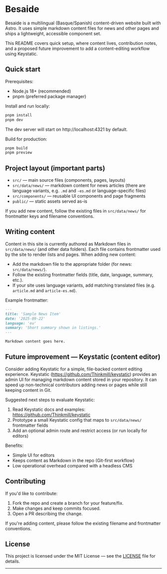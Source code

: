 # Besaide

Besaide is a multilingual (Basque/Spanish) content-driven website built with Astro. It uses simple markdown content files for news and other pages and ships a lightweight, accessible component set.

This README covers quick setup, where content lives, contribution notes, and a proposed future improvement to add a content-editing workflow using Keystatic.

## Quick start

Prerequisites:

- Node.js 18+ (recommended)
- pnpm (preferred package manager)

Install and run locally:

```bash
pnpm install
pnpm dev
```

The dev server will start on http://localhost:4321 by default.

Build for production:

```bash
pnpm build
pnpm preview
```

## Project layout (important parts)

- `src/` — main source files (components, pages, layouts)
- `src/data/news/` — markdown content for news articles (there are language variants, e.g. `.md` and `-es.md` or language-specific files)
- `src/components/` — reusable UI components and page fragments
- `public/` — static assets served as-is

If you add new content, follow the existing files in `src/data/news/` for frontmatter keys and filename conventions.

## Writing content

Content in this site is currently authored as Markdown files in `src/data/news/` (and other data folders). Each file contains frontmatter used by the site to render lists and pages. When adding new content:

- Add the markdown file to the appropriate folder (for news: `src/data/news/`).
- Follow the existing frontmatter fields (title, date, language, summary, etc.).
- If your site uses language variants, add matching translated files (e.g. `article.md` and `article-es.md`).

Example frontmatter:

```md
---
title: 'Sample News Item'
date: '2025-09-22'
language: 'eu'
summary: 'Short summary shown in listings.'
---

Markdown content goes here.
```

## Future improvement — Keystatic (content editor)

Consider adding Keystatic for a simple, file-backed content editing experience. Keystatic (https://github.com/Thinkmill/keystatic) provides an admin UI for managing markdown content stored in your repository. It can speed up non-technical contributors adding news or pages while still keeping content in Git.

Suggested next steps to evaluate Keystatic:

1. Read Keystatic docs and examples: https://github.com/Thinkmill/keystatic
2. Prototype a small Keystatic config that maps to `src/data/news/` frontmatter fields
3. Add an optional admin route and restrict access (or run locally for editors)

Benefits:

- Simple UI for editors
- Keeps content as Markdown in the repo (Git-first workflow)
- Low operational overhead compared with a headless CMS

## Contributing

If you'd like to contribute:

1. Fork the repo and create a branch for your feature/fix.
2. Make changes and keep commits focused.
3. Open a PR describing the change.

If you're adding content, please follow the existing filename and frontmatter conventions.

## License

This project is licensed under the MIT License — see the [LICENSE](./LICENSE) file for details.

---

